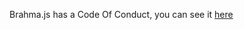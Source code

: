 Brahma.js has a Code Of Conduct, you can see it [here](https://github.com/parth-pandey2030/brahmajs/blob/master/assets/conduct/code_of_conduct.rst)